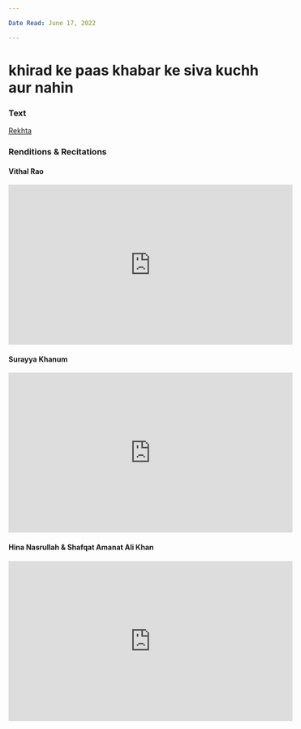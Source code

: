 ```yaml
---

Date Read: June 17, 2022

---
```


# khirad ke paas khabar ke siva kuchh aur nahin

### Text
[Rekhta](https://www.rekhta.org/ghazals/khirad-ke-paas-khabar-ke-sivaa-kuchh-aur-nahiin-allama-iqbal-ghazals?lang=ur)

### Renditions & Recitations

#### Vithal Rao

<iframe width="560" height="315" src="https://www.youtube.com/embed/pWOqzrpy8Q0" title="YouTube video player" frameborder="0" allow="accelerometer; autoplay; clipboard-write; encrypted-media; gyroscope; picture-in-picture" allowfullscreen></iframe>

#### Surayya Khanum

<iframe width="560" height="315" src="https://www.youtube.com/embed/d_7khBj-u04" title="YouTube video player" frameborder="0" allow="accelerometer; autoplay; clipboard-write; encrypted-media; gyroscope; picture-in-picture" allowfullscreen></iframe>

#### Hina Nasrullah & Shafqat Amanat Ali Khan

<iframe width="560" height="315" src="https://www.youtube.com/embed/DppGkKyCh40" title="YouTube video player" frameborder="0" allow="accelerometer; autoplay; clipboard-write; encrypted-media; gyroscope; picture-in-picture" allowfullscreen></iframe>

